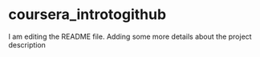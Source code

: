# coursera_introtogithub
I am editing the README file. Adding some more details about the project description
